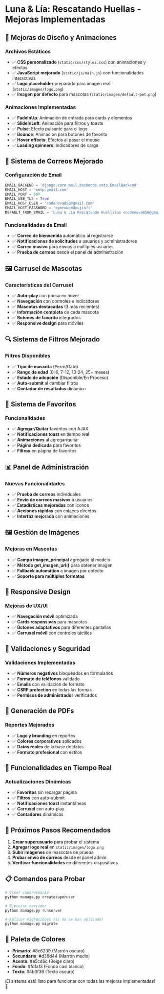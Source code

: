 # Luna & Lía: Rescatando Huellas - Mejoras Implementadas

## 🎨 Mejoras de Diseño y Animaciones

### Archivos Estáticos
- ✅ **CSS personalizado** (`static/css/styles.css`) con animaciones y efectos
- ✅ **JavaScript mejorado** (`static/js/main.js`) con funcionalidades interactivas
- ✅ **Logo placeholder** preparado para imagen real (`static/images/logo.png`)
- ✅ **Imagen por defecto** para mascotas (`static/images/default-pet.png`)

### Animaciones Implementadas
- ✅ **FadeInUp**: Animación de entrada para cards y elementos
- ✅ **SlideInLeft**: Animación para filtros y toasts
- ✅ **Pulse**: Efecto pulsante para el logo
- ✅ **Bounce**: Animación para botones de favorito
- ✅ **Hover effects**: Efectos al pasar el mouse
- ✅ **Loading spinners**: Indicadores de carga

## 📧 Sistema de Correos Mejorado

### Configuración de Email
```python
EMAIL_BACKEND = 'django.core.mail.backends.smtp.EmailBackend'
EMAIL_HOST = 'smtp.gmail.com'
EMAIL_PORT = 587
EMAIL_USE_TLS = True
EMAIL_HOST_USER = 'codenova856@gmail.com'
EMAIL_HOST_PASSWORD = 'epnrxwcmdoujiaft'
DEFAULT_FROM_EMAIL = 'Luna & Lia Rescatando Huellitas <codenova856@gmail.com>'
```

### Funcionalidades de Email
- ✅ **Correo de bienvenida** automático al registrarse
- ✅ **Notificaciones de solicitudes** a usuarios y administradores
- ✅ **Correo masivo** para envíos a múltiples usuarios
- ✅ **Prueba de correos** desde el panel de administración

## 🖼️ Carrusel de Mascotas

### Características del Carrusel
- ✅ **Auto-play** con pausa en hover
- ✅ **Navegación** con controles e indicadores
- ✅ **Mascotas destacadas** (3 más recientes)
- ✅ **Información completa** de cada mascota
- ✅ **Botones de favorito** integrados
- ✅ **Responsive design** para móviles

## 🔍 Sistema de Filtros Mejorado

### Filtros Disponibles
- ✅ **Tipo de mascota** (Perro/Gato)
- ✅ **Rango de edad** (0-6, 7-12, 13-24, 25+ meses)
- ✅ **Estado de adopción** (Disponible/En Proceso)
- ✅ **Auto-submit** al cambiar filtros
- ✅ **Contador de resultados** dinámico

## 💝 Sistema de Favoritos

### Funcionalidades
- ✅ **Agregar/Quitar** favoritos con AJAX
- ✅ **Notificaciones toast** en tiempo real
- ✅ **Animaciones** al agregar/quitar
- ✅ **Página dedicada** para favoritos
- ✅ **Filtros** en página de favoritos

## 📊 Panel de Administración

### Nuevas Funcionalidades
- ✅ **Prueba de correos** individuales
- ✅ **Envío de correos masivos** a usuarios
- ✅ **Estadísticas mejoradas** con iconos
- ✅ **Acciones rápidas** con enlaces directos
- ✅ **Interfaz mejorada** con animaciones

## 🖼️ Gestión de Imágenes

### Mejoras en Mascotas
- ✅ **Campo imagen_principal** agregado al modelo
- ✅ **Método get_imagen_url()** para obtener imagen
- ✅ **Fallback automático** a imagen por defecto
- ✅ **Soporte para múltiples formatos**

## 📱 Responsive Design

### Mejoras de UX/UI
- ✅ **Navegación móvil** optimizada
- ✅ **Cards responsivas** para mascotas
- ✅ **Botones adaptativos** para diferentes pantallas
- ✅ **Carrusel móvil** con controles táctiles

## 🔧 Validaciones y Seguridad

### Validaciones Implementadas
- ✅ **Números negativos** bloqueados en formularios
- ✅ **Formato de teléfonos** validado
- ✅ **Emails** con validación de formato
- ✅ **CSRF protection** en todas las formas
- ✅ **Permisos de administrador** verificados

## 📄 Generación de PDFs

### Reportes Mejorados
- ✅ **Logo y branding** en reportes
- ✅ **Colores corporativos** aplicados
- ✅ **Datos reales** de la base de datos
- ✅ **Formato profesional** con estilos

## 🎯 Funcionalidades en Tiempo Real

### Actualizaciones Dinámicas
- ✅ **Favoritos** sin recargar página
- ✅ **Filtros** con auto-submit
- ✅ **Notificaciones toast** instantáneas
- ✅ **Carrusel** con auto-play
- ✅ **Contadores** dinámicos

## 🚀 Próximos Pasos Recomendados

1. **Crear superusuario** para probar el sistema
2. **Agregar logo real** en `static/images/logo.png`
3. **Subir imágenes** de mascotas de prueba
4. **Probar envío de correos** desde el panel admin
5. **Verificar funcionalidades** en diferentes dispositivos

## 📋 Comandos para Probar

```bash
# Crear superusuario
python manage.py createsuperuser

# Ejecutar servidor
python manage.py runserver

# Aplicar migraciones (si no se han aplicado)
python manage.py migrate
```

## 🎨 Paleta de Colores

- **Primario**: #8c6239 (Marrón oscuro)
- **Secundario**: #d38d44 (Marrón medio)
- **Acento**: #e5cd6c (Beige claro)
- **Fondo**: #fdfaf3 (Fondo casi blanco)
- **Texto**: #4b3f36 (Texto oscuro)

¡El sistema está listo para funcionar con todas las mejoras implementadas! 🎉 